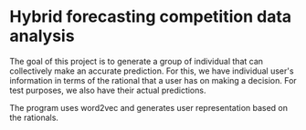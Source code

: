 # Hybrid forecasting competition data analysis
The goal of this project is to generate a group of individual that can collectively make an accurate prediction.
For this, we have individual user's information in terms of the rational that a user has on making a decision. For test purposes, we also have their actual predictions.

The program uses word2vec and generates user representation based on the rationals.
